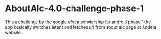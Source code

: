 # AboutAlc-4.0-challenge-phase-1
This a challenge by the google africa scholarship for android phase 1
the app basically switches intent and fetches url from about alc page at Andela website
.
